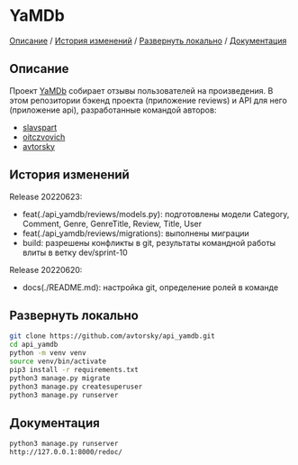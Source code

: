 # YaMDb

[Описание](#описание) /
[История изменений](#история_изменений) /
[Развернуть локально](#развернуть_локально) /
[Документация](#документация)


## Описание
Проект [YaMDb](https://github.com/avtorsky/api_yamdb) собирает отзывы пользователей на произведения. В этом репозитории бэкенд проекта (приложение reviews) и API для него (приложение api), разработанные командой авторов:

* <a href="https://github.com/slavspart" target="_blank">slavspart</a>
* <a href="https://github.com/oitczvovich" target="_blank">oitczvovich</a>
* <a href="https://github.com/avtorsky" target="_blank">avtorsky</a>

## История изменений
Release 20220623:
* feat(./api_yamdb/reviews/models.py): подготовлены модели Category, Comment, Genre, GenreTitle, Review, Title, User
* feat(./api_yamdb/reviews/migrations): выполнены миграции
* build: разрешены конфликты в git, результаты командной работы влиты в ветку dev/sprint-10

Release 20220620:
* docs(./README.md): настройка git, определение ролей в команде

## Развернуть локально

```bash
git clone https://github.com/avtorsky/api_yamdb.git
cd api_yamdb
python -m venv venv
source venv/bin/activate
pip3 install -r requirements.txt
python3 manage.py migrate
python3 manage.py createsuperuser
python3 manage.py runserver
```

## Документация

```bash
python3 manage.py runserver
http://127.0.0.1:8000/redoc/
```
